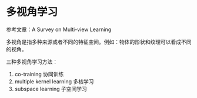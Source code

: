 # 多视角学习

参考文章：A Survey on Multi-view Learning

多视角是指多种来源或者不同的特征空间。例如：物体的形状和纹理可以看成不同的视角。

三种多视角学习方法：

1. co-training 协同训练
2. multiple kernel learning 多核学习
3. subspace learning 子空间学习



